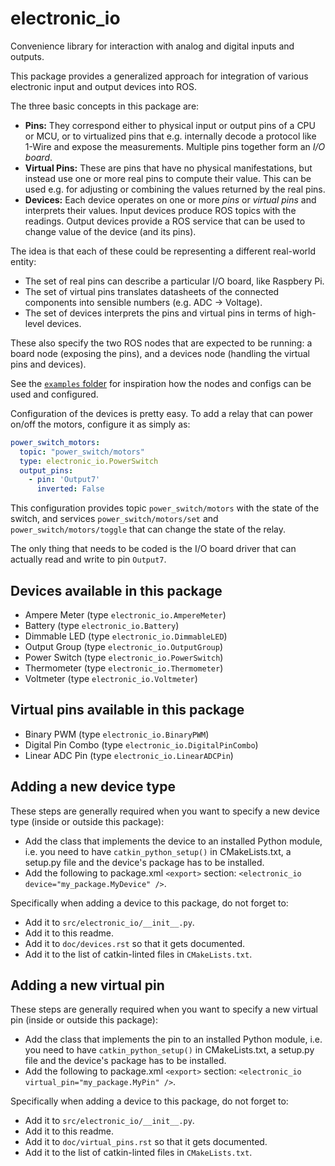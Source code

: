 # electronic_io

Convenience library for interaction with analog and digital inputs and outputs.

This package provides a generalized approach for integration of various electronic input and output devices into ROS.

The three basic concepts in this package are:

- **Pins:** They correspond either to physical input or output pins of a CPU or MCU, or to virtualized pins that e.g.
  internally decode a protocol like 1-Wire and expose the measurements. Multiple pins together form an
  *I/O board*.
- **Virtual Pins:** These are pins that have no physical manifestations, but instead use one or more real pins to
  compute their value. This can be used e.g. for adjusting or combining the values returned by the
  real pins.
- **Devices:** Each device operates on one or more *pins* or *virtual pins* and interprets their values. Input devices
  produce ROS topics with the readings. Output devices provide a ROS service that can be used to change
  value of the device (and its pins).

The idea is that each of these could be representing a different real-world entity:

- The set of real pins can describe a particular I/O board, like Raspbery Pi.
- The set of virtual pins translates datasheets of the connected components into sensible numbers (e.g. ADC -> Voltage).
- The set of devices interprets the pins and virtual pins in terms of high-level devices.

These also specify the two ROS nodes that are expected to be running: a board node (exposing the pins), and a devices
node (handling the virtual pins and devices).

See the [`examples` folder](examples) for inspiration how the nodes and configs can be used and configured.

Configuration of the devices is pretty easy. To add a relay that can power on/off the motors, configure it as simply as:

```yaml
power_switch_motors:
  topic: "power_switch/motors"
  type: electronic_io.PowerSwitch
  output_pins:
    - pin: 'Output7'
      inverted: False
```

This configuration provides topic `power_switch/motors` with the state of the switch, and services
`power_switch/motors/set` and `power_switch/motors/toggle` that can change the state of the relay.

The only thing that needs to be coded is the I/O board driver that can actually read and write to pin `Output7`.

## Devices available in this package

- Ampere Meter (type `electronic_io.AmpereMeter`)
- Battery (type `electronic_io.Battery`)
- Dimmable LED (type `electronic_io.DimmableLED`)
- Output Group (type `electronic_io.OutputGroup`)
- Power Switch (type `electronic_io.PowerSwitch`)
- Thermometer (type `electronic_io.Thermometer`)
- Voltmeter (type `electronic_io.Voltmeter`)

## Virtual pins available in this package

- Binary PWM (type `electronic_io.BinaryPWM`)
- Digital Pin Combo (type `electronic_io.DigitalPinCombo`)
- Linear ADC Pin (type `electronic_io.LinearADCPin`)

## Adding a new device type

These steps are generally required when you want to specify a new device type (inside or outside this package):

- Add the class that implements the device to an installed Python module, i.e. you need to have `catkin_python_setup()`
  in CMakeLists.txt, a setup.py file and the device's package has to be installed.
- Add the following to package.xml `<export>` section: `<electronic_io device="my_package.MyDevice" />`.

Specifically when adding a device to this package, do not forget to:

- Add it to `src/electronic_io/__init__.py`.
- Add it to this readme.
- Add it to `doc/devices.rst` so that it gets documented.
- Add it to the list of catkin-linted files in `CMakeLists.txt`.

## Adding a new virtual pin

These steps are generally required when you want to specify a new virtual pin (inside or outside this package):

- Add the class that implements the pin to an installed Python module, i.e. you need to have `catkin_python_setup()`
  in CMakeLists.txt, a setup.py file and the device's package has to be installed.
- Add the following to package.xml `<export>` section: `<electronic_io virtual_pin="my_package.MyPin" />`.

Specifically when adding a device to this package, do not forget to:

- Add it to `src/electronic_io/__init__.py`.
- Add it to this readme.
- Add it to `doc/virtual_pins.rst` so that it gets documented.
- Add it to the list of catkin-linted files in `CMakeLists.txt`.